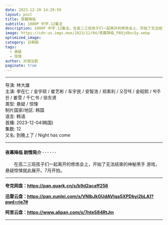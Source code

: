 ```yaml
---
date: 2023-12-20 14:29:59
layout: post
title: 夜幕降临
subtitle: 1080P 中字.12集全
description: 1080P 中字.12集全。在高二三班孩子们一起离开的修炼会上，开始了无法结束的神秘黑手 游戏，悬疑惊悚就此展开。7月开拍...
image: https://cdn-us.imgs.moe/2023/12/04/夜幕降临_P8Ojd8xc5y.webp
optimized_image: 
category: 日韩剧
tags:
  - 悬疑
  - 惊悚
author: 对酒当歌
paginate: true
---
```

---

导演: 林大雄  
主演: 李在仁 / 金宇硕 / 崔艺彬 / 车宇民 / 安智浩 / 郑素利 / 오정택 / 金昭熙 / 박주원 / 姜雪 / 千仁书 / 徐东贤  
类型: 悬疑 / 惊悚  
制片国家/地区: 韩国  
语言: 韩语  
首播: 2023-12-04(韩国)  
集数: 12  
又名: 到晚上了 / Night has come  

---

#### 夜幕降临 剧情简介 · · · · · ·

　　在高二三班孩子们一起离开的修炼会上，开始了无法结束的神秘黑手 游戏，悬疑惊悚就此展开。7月开拍。

---

**夸克网盘：<https://pan.quark.cn/s/b9d2acaff256>**

**迅雷云盘：<https://pan.xunlei.com/s/VNlbJkGUdAVIqaSXPDbyi2bLA1?pwd=rie7#>**

**阿里云盘：<https://www.alipan.com/s/7nteS84RtJm>**

---
